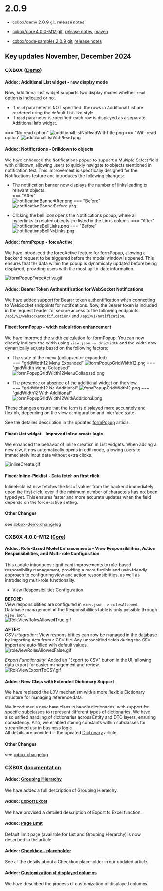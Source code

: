 # 2.0.9

* [cxbox/demo 2.0.9 git](https://github.com/CX-Box/cxbox-demo/tree/v.2.0.9), [release notes](https://github.com/CX-Box/cxbox-demo/releases/tag/v.2.0.9)

* [cxbox/core 4.0.0-M12 git](https://github.com/CX-Box/cxbox/tree/cxbox-4.0.0-M12), [release notes](https://github.com/CX-Box/cxbox/releases/tag/cxbox-4.0.0-M12), [maven](https://central.sonatype.com/artifact/org.cxbox/cxbox-starter-parent/4.0.0-M12)

* [cxbox/code-samples 2.0.9 git](https://github.com/CX-Box/cxbox-code-samples/tree/v.2.0.9), [release notes](https://github.com/CX-Box/cxbox-code-samples/releases/tag/v.2.0.9)

## **Key updates November, December 2024**

### CXBOX ([Demo](http://demo.cxbox.org))  

#### Added: Additional List widget - new display mode  

Now, Additional List widget supports two display modes whether `read` option is indicated or not.  

 * If `read` parameter is NOT specified: the rows in Additional List are rendered using the default List-like style.  
 * If `read` parameter is specified: each row is displayed as a separate Additional Info widget.  

=== "No read option"
    ![additionalListNoReadWithTitle.png](v2.0.9/additionalListNoReadWithTitle.png)
=== "With read option"
    ![additionalListWithRead.png](v2.0.9/additionalListWithRead.png)

#### Added: Notifications - Drilldown to objects  

We have enhanced the Notifications popup to support a Multiple Select field with drilldown, allowing users to quickly navigate to objects mentioned in notification text. This improvement is specifically designed for the Notifications feature and introduces the following changes:  

* The notification banner now displays the number of links leading to relevant objects.  
=== "After"    
    ![notificationBannerAfter.png](v2.0.9/notificationBannerAfter.png)
=== "Before"  
    ![notificationBannerBefore.png](v2.0.9/notificationBannerBefore.png)  

* Clicking the bell icon opens the Notifications popup, where all hyperlinks to related objects are listed in the Links column. 
=== "After"
      ![notificationsBellLinks.png](v2.0.9/notificationsBellLinks.png)
=== "Before"
      ![notificationsBellNoLinks.png](v2.0.9/notificationsBellNoLinks.png)  

<!-- #### Added: Drilldown - custom menu  

Drilldowns now feature a custom menu that appears on hover, offering two options:  

* Open in a New Tab: Open the drilldown link in a new browser tab.
* Copy Link Address: Copy the drilldown link to the clipboard.  
=== "After"  
    ![drillDownAfter.gif](v2.0.9/drillDownAfter.gif)
=== "Before"  
    ![drillDownBefore.gif](v2.0.9/drillDownBefore.gif)

*Limitations*:  

* Drilldowns with [built-in filtering](https://doc.cxbox.org/features/element/drilldown/drilldown/?h=drill#to-view-with-fields-filtration) are currently not supported for the "Open in a New Tab" option.  
* The custom menu is not yet supported for the Stats Block widget.  
-->  

#### Added: formPopup - forceActive  

We have introduced the forceActive feature for formPopup, allowing a backend request to be triggered before the modal window is opened. This ensures that the data within the popup is dynamically updated before being displayed, providing users with the most up-to-date information.  

![formPopupForceActive.gif](v2.0.9/formPopupForceActive.gif)  

#### Added: Bearer Token Authentification for WebSocket Notifications  

We have added support for Bearer token authentification when connecting to WebSocket endpoints for notifications. Now, the Bearer token is included in the request header for secure access to the following endpoints: `/api/v1/websocketnotification/` and `/api/v1/notification`.  

#### Fixed: formPopup - width calculation enhancement  

We have improved the width calculation for formPopup. You can now directly indicate the width using `view.json -> dridWidth` and the width now dynamically adjusts based on the following factors:  

* The state of the menu (collapsed or expanded)  
=== "gridWidth12 Menu Expanded"
    ![formPopupGridWidth12.png](v2.0.9/formPopupGridWidth12.png)
=== "gridWidth Menu Collapsed"  
    ![formPopupGridWidth12MenuCollapsed.png](v2.0.9/formPopupGridWidth12MenuCollapsed.png)  

* The presence or absence of the additional widget on the view.  
=== "gridWidth12 No Additional"
    ![formPopupGridWidth12.png](v2.0.9/formPopupGridWidth12.png)
=== "gridWidth12 With Additional"
    ![formPopupGridWidth12WithAdditional.png](v2.0.9/formPopupGridWidth12WithAdditional.png)

These changes ensure that the form is displayed more accurately and flexibly, depending on the view configuration and interface state.  

See the detailed description in the updated [formPopup](https://doc.cxbox.org/widget/type/formpopup/formpopup/#widget-size) article. 

#### Fixed: List widget - Improved inline create logic  

We enhanced the behavior of inline creation in List widgets. When adding a new row, it now automatically opens in edit mode, allowing users to immediately input data without extra clicks.  

![inlineCreate.gif](v2.0.9/inlineCreate.gif)  

#### Fixed: Inline-Picklist - Data fetch on first click  

InlinePickList now fetches the list of values from the backend immediately upon the first click, even if the minimum number of characters has not been typed yet. This ensures faster and more accurate updates when the field depends on the force-active setting.  

#### Other Changes
see [cxbox-demo changelog](https://github.com/CX-Box/cxbox-demo/releases/tag/v.2.0.9)


### CXBOX 4.0.0-M12 ([Core](https://github.com/CX-Box/cxbox/tree/cxbox-4.0.0-M12))   

#### Added: Role-Based Model Enhancements - View Responsibilities, Action Responsibilities, and Multi-role Configuration  

This update introduces significant improvements to role-based responsibility management, providing a more flexible and user-friendly approach to configuring view and action responsibilities, as well as introducing multi-role functionality.  

* View Responsibilities Configuration  

**BEFORE:**  
View responsibilities are configured in `view.json -> rolesAllowed`.
Database management of the Responsibilities table is only possible through `view.json`.  
![RoleViewRolesAllowedTrue.gif](v2.0.9/RoleViewRolesAllowedTrue.gif)  

**AFTER:**  
*CSV Integration*: View responsibilities can now be managed in the database by importing data from a CSV file. Any unspecified fields during the CSV import are auto-filled with default values.  
![roleViewRolesAllowedFalse.gif](v2.0.9/roleViewRolesAllowedFalse.gif)  

*Export Functionality*: Added an "Export to CSV" button in the UI, allowing data export for easier management and review.  
![RoleViewExportToCSV.gif](v2.0.9/RoleViewExportToCSV.gif)  

<!--* Action Responsibility Configuration  

BEFORE: 
  * Security Layer: Action availability is tied only to a business component (BC) and determined by backend logic using `.available(bc -> true/false/any business logic)`.
  * UI Layer: Action visibility (e.g., buttons on widgets) was managed in `widget.json -> include -> actionGroups`. However, hiding a button did not restrict access to the action via the API if it was available in the security layer.  
AFTER:
  * Database Integration: Action availability for roles is now stored in a new Actions Responsibilities table in the database and displayed in the UI.  
  * Security Layer Update: This layer now consists of two sub-layers, both of which must grant access for an action to be available:
    * New Layer: Verifies action availability based on settings in the Actions Responsibilities widget in the UI.
    * Existing Layer: Retains the `.available(bc -> true/false/any business logic)`.
  * UI Layer Update: Action visibility is no longer configured in widget.json. Instead, it is controlled by settings in the Actions Responsibilities widget in the UI.  

* Multirole Configuration  

BEFORE:
   * Login Behavior. The backend returned an activeRole parameter indicating the user's active role (e.g., "activeRole": "CXBOX_USER").
   * UI Behavior. The UI displayed a checkbox for the active role, and users could switch roles via a request sent to the backend.  
AFTER: 
   * Login Behavior. The backend sends activeRole: null, and the UI ignores this value. All roles available to the user are sent in the roles list. The content of requests includes all views accessible by any of the user's roles. 
   * UI Behavior. Checkboxes for all roles are displayed but are disabled, preventing role switching. Requests to the backend for role switching are no longer triggered.  
-->

#### Added: New Class with Extended Dictionary Support  

We have replaced the LOV mechanism with a more flexible Dictionary structure for managing reference data.  

We introduced a new base class to handle dictionaries, with support for specific subclasses to represent different types of dictionaries.
We have also unified handling of dictionaries across Entity and DTO layers, ensuring consistency.
Also, we enabled storing constants within subclasses for streamlined use in business logic.  
All details are provided in the updated [Dictionary](https://doc.cxbox.org/widget/fields/field/dictionary/dictionary/#administration-dictionary) article.

#### Other Changes
see [cxbox changelog](https://github.com/CX-Box/cxbox/releases/tag/cxbox-4.0.0-M12)

### CXBOX [documentation](https://doc.cxbox.org/)  

#### Added: [Grouping Hierarchy](https://doc.cxbox.org/widget/type/groupinghierarchy/groupinghierarchy/)  
We have added a full description of Grouping Hierarchy.  

#### Added: [Export Excel](https://doc.cxbox.org/widget/type/property/export/excel/excel/)  
We have provided a detailed description of Export to Excel function.  

#### Added: [Page Limit](https://doc.cxbox.org/widget/type/property/defaultlimitpage/defaultlimitpage/)  
Default limit page (available for List and Grouping Hierarchy) is now described in the article.  

#### Added: [Checkbox - placeholder](https://doc.cxbox.org/widget/fields/field/checkbox/checkbox/?h=check#placeholder)  
See all the details about a Checkbox placeholder in our updated article. 

#### Added: [Customization of displayed columns](https://doc.cxbox.org/widget/type/list/list/#customization-of-displayed-columns)  
We have described the process of customization of displayed columns.  